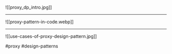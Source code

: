 ![[proxy_dp_intro.jpg]]

***
![[proxy-pattern-in-code.webp]]
***
![[use-cases-of-proxy-design-pattern.jpg]]

#proxy #design-patterns 